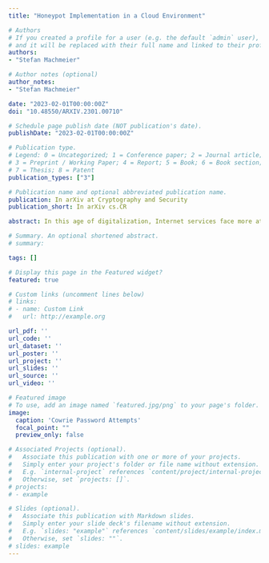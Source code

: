 ```yaml
---
title: "Honeypot Implementation in a Cloud Environment"

# Authors
# If you created a profile for a user (e.g. the default `admin` user), write the username (folder name) here 
# and it will be replaced with their full name and linked to their profile.
authors:
- "Stefan Machmeier"

# Author notes (optional)
author_notes:
- "Stefan Machmeier"

date: "2023-02-01T00:00:00Z"
doi: "10.48550/ARXIV.2301.00710"

# Schedule page publish date (NOT publication's date).
publishDate: "2023-02-01T00:00:00Z"

# Publication type.
# Legend: 0 = Uncategorized; 1 = Conference paper; 2 = Journal article;
# 3 = Preprint / Working Paper; 4 = Report; 5 = Book; 6 = Book section;
# 7 = Thesis; 8 = Patent
publication_types: ["3"]

# Publication name and optional abbreviated publication name.
publication: In arXiv at Cryptography and Security
publication_short: In arXiv cs.CR

abstract: In this age of digitalization, Internet services face more attacks than ever. An attacker's objective is to exploit systems and use them for malicious purposes. Such efforts are rising as vulnerable systems can be discovered and compromised through Internet-wide scanning. One known methodology besides traditional security leverages is to learn from those who attack it. A honeypot helps to collect information about an attacker by pretending to be a vulnerable target. Thus, how honeypots can contribute to a more secure infrastructure makes an interesting topic of research. This thesis will present a honeypot solution to investigate malicious activities in heiCLOUD and show that attacks have increased significantly. To detect attackers in restricted network zones at Heidelberg University, a new concept to discover leaks in the firewall will be created. Furthermore, to consider an attacker's point of view, a method for detecting honeypots at the transport level will be introduced. Lastly, a customized OpenSSH server that works as an intermediary instance will be presented to mitigate these efforts.

# Summary. An optional shortened abstract.
# summary: 

tags: []

# Display this page in the Featured widget?
featured: true

# Custom links (uncomment lines below)
# links:
# - name: Custom Link
#   url: http://example.org

url_pdf: ''
url_code: ''
url_dataset: ''
url_poster: ''
url_project: ''
url_slides: ''
url_source: ''
url_video: ''

# Featured image
# To use, add an image named `featured.jpg/png` to your page's folder. 
image:
  caption: 'Cowrie Password Attempts'
  focal_point: ""
  preview_only: false

# Associated Projects (optional).
#   Associate this publication with one or more of your projects.
#   Simply enter your project's folder or file name without extension.
#   E.g. `internal-project` references `content/project/internal-project/index.md`.
#   Otherwise, set `projects: []`.
# projects:
# - example

# Slides (optional).
#   Associate this publication with Markdown slides.
#   Simply enter your slide deck's filename without extension.
#   E.g. `slides: "example"` references `content/slides/example/index.md`.
#   Otherwise, set `slides: ""`.
# slides: example
---
```

